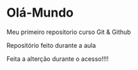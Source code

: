 # Olá-Mundo
 Meu primeiro repositorio curso Git & Github

 Repositório feito durante a aula
 
Feita a alterção durante o acesso!!!!
